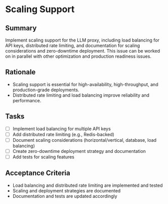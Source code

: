 # Scaling Support

## Summary
Implement scaling support for the LLM proxy, including load balancing for API keys, distributed rate limiting, and documentation for scaling considerations and zero-downtime deployment. This issue can be worked on in parallel with other optimization and production readiness issues.

## Rationale
- Scaling support is essential for high-availability, high-throughput, and production-grade deployments.
- Distributed rate limiting and load balancing improve reliability and performance.

## Tasks
- [ ] Implement load balancing for multiple API keys
- [ ] Add distributed rate limiting (e.g., Redis-backed)
- [ ] Document scaling considerations (horizontal/vertical, database, load balancing)
- [ ] Create zero-downtime deployment strategy and documentation
- [ ] Add tests for scaling features

## Acceptance Criteria
- Load balancing and distributed rate limiting are implemented and tested
- Scaling and deployment strategies are documented
- Documentation and tests are updated accordingly 